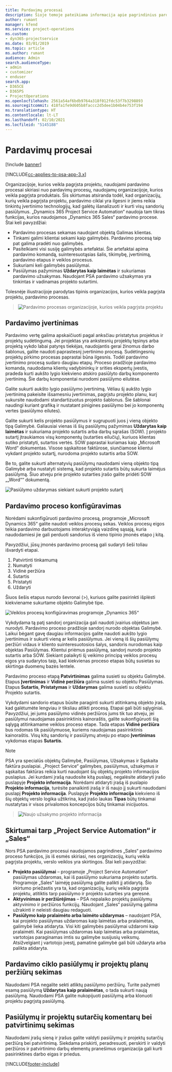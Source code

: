 ```yaml
---
title: Pardavimų procesai
description: Šioje temoje pateikiama informacija apie pagrindinius pardavimo procesus.
author: rumant
manager: kfend
ms.service: project-operations
ms.custom:
- dyn365-projectservice
ms.date: 03/01/2019
ms.topic: article
ms.author: rumant
audience: Admin
search.audienceType:
- admin
- customizer
- enduser
search.app:
- D365CE
- D365PS
- ProjectOperations
ms.openlocfilehash: 2561a54af6bdb9764a318f012fdc53f7b3298893
ms.sourcegitcommit: 418fa1fe9d605b8faccc2d5dee1b04b4e753f194
ms.translationtype: HT
ms.contentlocale: lt-LT
ms.lasthandoff: 02/10/2021
ms.locfileid: "5145188"
---
```

# <a name="sales-processes"></a>Pardavimų procesai

[!include [banner](../includes/psa-now-project-operations.md)]

[!INCLUDE[cc-applies-to-psa-app-3.x](../includes/cc-applies-to-psa-app-3x.md)]

Organizacijoje, kurios veikla pagrįsta projektu, naudojami pardavimo procesai skiriasi nuo pardavimų procesų, naudojamų organizacijoje, kurios veikla pagrįsta produktais. Šis skirtumas atsiranda todėl, kad organizacijų, kurių veikla pagrįsta projektu, pardavimo ciklai yra ilgesni ir jiems reikia tinkintų įvertinimo technologijų, kad galėtų išanalizuoti ir kurti visų sandorių pasiūlymus. „Dynamics 365 Project Service Automation“ naudoja tam tikras funkcijas, kurios naudojamos „Dynamics 365 Sales“ pardavimo procese. Štai keli pavyzdžiai:

- Pardavimo procesas sekamas naudojant objektą Galimas klientas.
- Tinkami galimi klientai sekami kaip galimybės. Pardavimo procesą taip pat galima pradėti nuo galimybės.
- Pasitelkiami visi susiję galimybės artefaktai. Šie artefaktai apima pardavimo komandą, suinteresuotąsias šalis, tikimybę, įvertinimą, pardavimo etapus ir veiklos procesus.
- Sukuriami keli galimybės pasiūlymai.
- Pasiūlymas pažymimas **Uždarytas kaip laimėtas** ir sukuriamas pardavimo užsakymas. Naudojant PSA pardavimo užsakymas yra tinkintas ir vadinamas projekto sutartimi.

Tolesnėje iliustracijoje parodytas tipinis organizacijos, kurios veikla pagrįsta projektu, pardavimo procesas.

> ![Pardavimo procesas organizacijoje, kurios veikla pagrįsta projektu](media/basic-guide-1.png)

## <a name="estimating-a-sale"></a>Pardavimo įvertinimas
Pardavimo vertę galima apskaičiuoti pagal anksčiau pristatytus projektus ir projektų sudėtingumą. Jei projektas yra ankstesnių projektų tęsinys arba projektą vykdo labai patyręs tiekėjas, naudojantis gerai žinomus darbo šablonus, galite naudoti paprastesnį įvertinimo procesą. Sudėtingesnių projektų pirkimo procesas paprastai būna ilgesnis. Todėl pardavimo įvertinimo procesą sudaro daugiau etapų. Proceso pradžioje pardavimo komanda, naudodama klientų vadybininkų ir srities ekspertų įvestis, pradeda kurti aukšto lygio kiekvieno atskiro pasiūlyto darbų komponento įvertinimą. Šie darbų komponentai nurodomi pasiūlymo eilutėse. 

Galite sukurti aukšto lygio pasiūlymo įvertinimą. Vėliau šį aukšto lygio įvertinimą pakeisite išsamesniu įvertinimas, pagrįstu projekto planu, kurį sukursite naudodami standartizuotus projekto šablonus. Šie šablonai naudingi kuriant grafiką ir nustatant pinigines pasiūlymo bei jo komponentų vertes (pasiūlymo eilutes). 

Galite sukurti kelis projekto pasiūlymus ir sugrupuoti juos į vieną objekto tipą Galimybė. Galiausiai vienas iš šių pasiūlymų pažymimas **Uždarytas kaip laimėtas** ir sukuriama projekto sutartis arba darbų sąrašas (SOW). Į projekto sutartį įtraukiamos visų komponentų (sutarties eilučių), kuriuos klientas sutiko pristatyti, sutartos vertės. SOW paprastai kuriamas kaip „Microsoft Word“ dokumentas. Visose sąskaitose faktūrose, siunčiamose klientui vykdant projekto sutartį, nurodoma projekto sutartis arba SOW.

Be to, galite sukurti alternatyvių pasiūlymų naudodami vieną objekto tipą Galimybė arba nustatyti sistemą, kad projekto sutartis būtų sukurta laimėjus pasiūlymą. Šiuo atveju prie projekto sutarties įrašo galite pridėti SOW „„Word““ dokumentą.

![Pasiūlymo uždarymas siekiant sukurti projekto sutartį](media/basic-guide-2.png)

## <a name="configuring-the-sales-process"></a>Pardavimo proceso konfigūravimas
Norėdami sukonfigūruoti pardavimo procesą, programoje „Microsoft Dynamics 365“ galite naudoti veiklos procesų sekas. Veiklos procesų eigos teikia pardavimo darbuotojams interaktyviąją vaizdinę sąsają, kuria naudodamiesi jie gali perduoti sandorius iš vieno tipinio įmonės etapo į kitą.

Pavyzdžiui, jūsų įmonės pardavimo procesą gali sudaryti šeši toliau išvardyti etapai.

1. Patvirtinti tinkamumą
2. Numatyti
3. Vidinė peržiūra
4. Sutartis
5. Pristatyti
6. Uždaryti

Šiuos šešis etapus nurodo ševronai (\>), kuriuos galite pasirinkti išplėsti kiekviename sukurtame objekto Galimybė tipe.

![Veiklos procesų konfigūravimas programoje „Dynamics 365“](media/basic-guide-3.png)
 
Vykdydama tą patį sandorį organizacija gali naudoti įvairius objektus jam nurodyti. Pardavimo proceso pradžioje sandorį nurodo objektas Galimybė. Laikui bėgant gavę daugiau informacijos galite naudoti aukšto lygio įvertinimus ir sukurti vieną ar kelis pasiūlymus. Jei vieną iš šių pasiūlymų peržiūri vidaus ir kliento suinteresuotosios šalys, sandoris nurodomas kaip objektas Pasiūlymas. Klientui priėmus pasiūlymą, sandorį nurodo projekto sutartis arba SOW. Siekiant palaikyti šį veikimo principą veiklos procesų eigos yra sudarytos taip, kad kiekvienas proceso etapas būtų susietas su skirtinga duomenų bazės lentele.

Pardavimo proceso etapą **Patvirtinimas** galima susieti su objektu Galimybė. Etapus **Įvertinimas** ir **Vidinė peržiūra** galima susieti su objektu Pasiūlymas. Etapus **Sutartis**, **Pristatymas** ir **Uždarymas** galima susieti su objektu Projekto sutartis.

Vykdydami sandorio etapus būsite paraginti sukurti atitinkamą objekto įrašą, kad galėtumėte lengviau ir tiksliau atlikti procesą. Etapai gali būti sąlyginiai. Pavyzdžiui, jei jums pasiūlymo vidinės peržiūros jums tik tuo atveju, jei pasiūlymui naudojamas pasirinktinis kainoraštis, galite sukonfigūruoti šią sąlygą atitinkamame veiklos proceso etape. Tada etapas **Vidinė peržiūra** bus rodomas tik pasiūlymuose, kuriems naudojamas pasirinktinis kainoraštis. Visų kitų sandorių ir pasiūlymų atveju po etapo **Įvertinimas** vykdomas etapas **Sutartis**.

> [!NOTE]
> PSA yra specialūs objektų Galimybė, Pasiūlymas, Užsakymas ir Sąskaita faktūra puslapiai. „Project Service“ galimybes, pasiūlymus, užsakymus ir sąskaitas faktūras reikia kurti naudojant šių objektų projekto informacijos puslapius. Jei kurdami įrašą naudosite kitą puslapį, negalėsite atidaryti įrašo puslapyje **Projekto informacija**. Norėdami atidaryti įrašą iš puslapio **Projekto informacija**, turėsite panaikinti įrašą ir iš naujo jį sukurti naudodami puslapį **Projekto informacija**. Puslapyje **Projekto informacija** kiekvieno iš šių objektų verslo logika užtikrina, kad įrašo laukas **Tipas** būtų tinkamai nustatytas ir visos privalomos koncepcijos būtų tinkamai inicijuotos.

> ![Naujo užsakymo projekto informacija](media/basic-guide-4.png)
 
## <a name="differences-between-project-service-automation-and-sales"></a>Skirtumai tarp „Project Service Automation“ ir „Sales“
Nors PSA pardavimo procesui naudojamos pagrindines „Sales“ pardavimo proceso funkcijos, jis iš esmės skiriasi, nes organizacijų, kurių veikla pagrįsta projektu, verslo veiklos yra skirtingos. Štai keli pavyzdžiai:

- **Projekto pasiūlymai** – programoje „Project Service Automation“ pasiūlymas uždaromas, kai iš pasiūlymo sukuriama projekto sutartis. Programoje „Sales“ laimėję pasiūlymą galite palikti jį atidarytą. Šio skirtumo priežastis yra ta, kad organizacijų, kurių veikla pagrįsta projektu, atitiktis tarp pasiūlymo ir projekto sutarties yra geresnė. 
- **Aktyvinimas ir peržiūrėjimas** – PSA nepalaiko projektų pasiūlymų aktyvinimo ir peržiūros funkcijų. Naudojant „Sales“ pasiūlymą galima užrakinti ir neleisti daugiau redaguoti.
- **Pasiūlymo kaip pralaimėto arba laimėto uždarymas** – naudojant PSA, kai projekto pasiūlymas uždaromas kaip laimėtas arba pralaimėtas, galimybė lieka atidaryta. Visi kiti galimybės pasiūlymai uždaromi kaip pralaimėti. Kai pasiūlymas uždaromas kaip laimėtas arba pralaimėtas, vartotojas paraginamas imtis su galimybe susijusių veiksmų. Atsižvelgiant į vartotojo įvestį, pamatinė galimybė gali būti uždaryta arba palikta atidaryta.

## <a name="tracking-revisions-to-quotes-and-project-plans-in-the-sales-cycle"></a>Pardavimo ciklo pasiūlymų ir projektų planų peržiūrų sekimas
Naudodami PSA negalite sekti atliktų pasiūlymo peržiūrų. Turite pažymėti esamą pasiūlymą **Uždarytas kaip pralaimėtas**, o tada sukurti naują pasiūlymą. Naudodami PSA galite nukopijuoti pasiūlymą arba klonuoti projektu pagrįstą pasiūlymą.

## <a name="tracking-comments-and-approvals-of-quotes-and-project-contracts"></a>Pasiūlymų ir projektų sutarčių komentarų bei patvirtinimų sekimas
Naudodami įrašų sieną ir įrašus galite valdyti pasiūlymų ir projektų sutarčių peržiūrą bei patvirtinimą. Siekdama priskirti, peradresuoti, perskirti ir valdyti peržiūros ir patvirtinimo darbų elementų pranešimus organizacija gali kurti pasirinktines darbo eigas ir priedus.


[!INCLUDE[footer-include](../includes/footer-banner.md)]